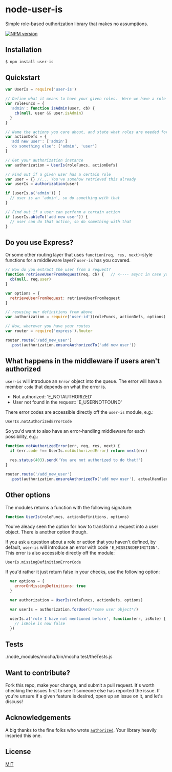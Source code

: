 # node-user-is

Simple role-based outhorization library that makes no assumptions.

[![NPM version](https://badge.fury.io/js/user-is.svg)](http://badge.fury.io/js/user-is)

## Installation

```bash
$ npm install user-is
```

## Quickstart

```javascript
var UserIs = require('user-is')

// Define what it means to have your given roles.  Here we have a role called 'admin'.
var roleFuncs = {
  'admin': function isAdmin(user, cb) {
    cb(null, user && user.isAdmin)
  }
}

// Name the actions you care about, and state what roles are needed for them
var actionDefs = {
  'add new user': ['admin']
, 'do something else': ['admin', 'user']
}

// Get your authorization instance
var authorization = UserIs(roleFuncs, actionDefs)

// Find out if a given user has a certain role
var user = {} //... You've somehow retrieved this already
var userIs = authorization(user)

if (userIs.a('admin')) {
  // user is an 'admin', so do something with that
}

// Find out if a user can perform a certain action
if (userIs.ableTo('add new user')) {
  // user can do that action, so do something with that
}
```

## Do you use Express?

Or some other routing layer that uses `function(req, res, next)`-style functions for a middleware layer?  `user-is` has you covered.

```javascript
// How do you extract the user from a request?
function retrieveUserFromRequest(req, cb) {   // <---- async in case you need to go to the DB or something
  cb(null, req.user)
}

var options = {
  retrieveUserFromRequest: retrieveUserFromRequest
}

// resusing our definitions from above
var authorization = require('user-id')(roleFuncs, actionDefs, options)

// Now, wherever you have your routes
var router = require('express').Router

router.route('/add_new_user')
  .post(authorization.ensureAuthorizedTo('add new user'))
```

## What happens in the middleware if users aren't authorized

`user-is` will introduce an `Error` object into the queue.  The error will have a member `code` that depends on what the error is.

* Not authorized: 'E_NOTAUTHORIZED'
* User not found in the request: 'E_USERNOTFOUND'

There error codes are accessible directly off the `user-is` module, e.g.:

    UserIs.notAuthorizedErrorCode

So you'd want to also have an error-handling middleware for each possibility, e.g.:

```javascript
function notAuthorizedError(err, req, res, next) {
  if (err.code !== UserIs.notAuthorizedError) return next(err)

  res.status(403).send('You are not authorized to do that!')
}

router.route('/add_new_user')
  .post(authorization.ensureAuthorizedTo('add new user'), actualHandler, notAuthorizedError)
```

## Other options

The modules returns a function with the following signature:

```javascript
function UserIs(roleFuncs, actionDefinitions, options)
```

You've aleady seen the option for how to transform a request into a user object.  There is another option though.

If you ask a question about a role or action that you haven't defined, by default, `user-is` will introduce an error with code `'E_MISSINGDEFINITION'`.  This error is also accessible directly off the module:

    UserIs.missingDefinitionErrorCode

If you'd rather it just return false in your checks, use the following option:

```javascript
  var options = {
    errorOnMissingDefinitions: true
  }

  var authorization = UserIs(roleFuncs, actionDefs, options)

  var userIs = authorization.forUser(/*some user object*/)

  userIs.a('role I have not mentioned before', function(err, isRole) {
    // isRole is now false
  })
```

## Tests

./node_modules/mocha/bin/mocha test/theTests.js

## Want to contribute?

Fork this repo, make your change, and submit a pull request.  It's worth checking the issues first to see if someone else has reported the issue.  If you're unsure if a given feature is desired, open up an issue on it, and let's discuss!

## Acknowledgements

A big thanks to the fine folks who wrote [`authorized`](https://www.npmjs.com/package/authorized).  Your library heavily inspried this one.

## License

[MIT](LICENSE)
